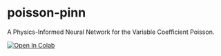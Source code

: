 # poisson-pinn

A Physics-Informed Neural Network for the Variable Coefficient Poisson.

[![Open In Colab](https://colab.research.google.com/assets/colab-badge.svg)](https://colab.research.google.com/drive/1uQ1Johf7qvmRnPdUzIq9E2d18gdH57qu?usp=sharing)

